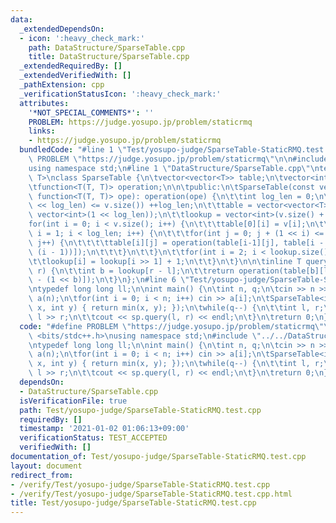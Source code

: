 ```yaml
---
data:
  _extendedDependsOn:
  - icon: ':heavy_check_mark:'
    path: DataStructure/SparseTable.cpp
    title: DataStructure/SparseTable.cpp
  _extendedRequiredBy: []
  _extendedVerifiedWith: []
  _pathExtension: cpp
  _verificationStatusIcon: ':heavy_check_mark:'
  attributes:
    '*NOT_SPECIAL_COMMENTS*': ''
    PROBLEM: https://judge.yosupo.jp/problem/staticrmq
    links:
    - https://judge.yosupo.jp/problem/staticrmq
  bundledCode: "#line 1 \"Test/yosupo-judge/SparseTable-StaticRMQ.test.cpp\"\n#define\
    \ PROBLEM \"https://judge.yosupo.jp/problem/staticrmq\"\n\n#include <bits/stdc++.h>\n\
    using namespace std;\n#line 1 \"DataStructure/SparseTable.cpp\"\ntemplate<typename\
    \ T>\nclass SparseTable {\n\tvector<vector<T>> table;\n\tvector<int> lookup;\n\
    \tfunction<T(T, T)> operation;\n\n\tpublic:\n\tSparseTable(const vector<T> &v,\
    \ function<T(T, T)> ope): operation(ope) {\n\t\tint log_len = 0;\n\t\twhile((1\
    \ << log_len) <= v.size()) ++log_len;\n\t\ttable = vector<vector<T>>(log_len,\
    \ vector<int>(1 << log_len));\n\t\tlookup = vector<int>(v.size() + 1);\n\n\t\t\
    for(int i = 0; i < v.size(); i++) {\n\t\t\ttable[0][i] = v[i];\n\t\t}\n\t\tfor(int\
    \ i = 1; i < log_len; i++) {\n\t\t\tfor(int j = 0; j + (1 << i) <= (1 << log_len);\
    \ j++) {\n\t\t\t\ttable[i][j] = operation(table[i-1][j], table[i - 1][j + (1 <<\
    \ (i - 1))]);\n\t\t\t}\n\t\t}\n\t\tfor(int i = 2; i < lookup.size(); i++) {\n\t\
    \t\tlookup[i] = lookup[i >> 1] + 1;\n\t\t}\n\t}\n\n\tinline T query(int l, int\
    \ r) {\n\t\tint b = lookup[r - l];\n\t\treturn operation(table[b][l], table[b][r\
    \ - (1 << b)]);\n\t}\n};\n#line 6 \"Test/yosupo-judge/SparseTable-StaticRMQ.test.cpp\"\
    \ntypedef long long ll;\n\nint main() {\n\tint n, q;\n\tcin >> n >> q;\n\tvector<int>\
    \ a(n);\n\tfor(int i = 0; i < n; i++) cin >> a[i];\n\tSparseTable<int> sp(a, [](int\
    \ x, int y) { return min(x, y); });\n\twhile(q--) {\n\t\tint l, r;\n\t\tcin >>\
    \ l >> r;\n\t\tcout << sp.query(l, r) << endl;\n\t}\n\treturn 0;\n}\n"
  code: "#define PROBLEM \"https://judge.yosupo.jp/problem/staticrmq\"\n\n#include\
    \ <bits/stdc++.h>\nusing namespace std;\n#include \"../../DataStructure/SparseTable.cpp\"\
    \ntypedef long long ll;\n\nint main() {\n\tint n, q;\n\tcin >> n >> q;\n\tvector<int>\
    \ a(n);\n\tfor(int i = 0; i < n; i++) cin >> a[i];\n\tSparseTable<int> sp(a, [](int\
    \ x, int y) { return min(x, y); });\n\twhile(q--) {\n\t\tint l, r;\n\t\tcin >>\
    \ l >> r;\n\t\tcout << sp.query(l, r) << endl;\n\t}\n\treturn 0;\n}"
  dependsOn:
  - DataStructure/SparseTable.cpp
  isVerificationFile: true
  path: Test/yosupo-judge/SparseTable-StaticRMQ.test.cpp
  requiredBy: []
  timestamp: '2021-01-02 01:06:13+09:00'
  verificationStatus: TEST_ACCEPTED
  verifiedWith: []
documentation_of: Test/yosupo-judge/SparseTable-StaticRMQ.test.cpp
layout: document
redirect_from:
- /verify/Test/yosupo-judge/SparseTable-StaticRMQ.test.cpp
- /verify/Test/yosupo-judge/SparseTable-StaticRMQ.test.cpp.html
title: Test/yosupo-judge/SparseTable-StaticRMQ.test.cpp
---
```

